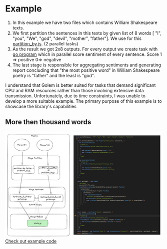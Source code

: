 # Example

1. In this example we have two files which contains William Shakespeare texts.
2. We first partition the sentences in this texts by given list of 8 words [ "I", "you", "We", "god", "devil", "mother", "father"]. We use for this [partition_by.js](../golem_tasks/partition_by.js). (2 parallel tasks)
3. As the result we got 2x8 outputs. For every output we create task with [go program](../golem_tasks//go//main.go) which in parallel score sentiment of every sentence. Score 1 => positive 0=> negative
4. The last stage is responsible for aggregating sentiments and generating report concluding that "the most positive word" in William Shakespeare poetry is "father" and the least is "god".


I understand that Golem is better suited for tasks that demand significant CPU and RAM resources rather than those involving extensive data transmission. Unfortunately, due to time constraints, I was unable to develop a more suitable example. The primary purpose of this example is to showcase the library's capabilities

## More then thousand words
![alt text](image.png)
[Check out example code](./main.ts)

